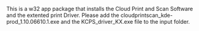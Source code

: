This is a w32 app package that installs the Cloud Print and Scan Software and the extented print Driver. Please add the cloudprintscan_kde-prod_1.10.06610.1.exe and the KCPS_driver_KX.exe file to the input folder.
